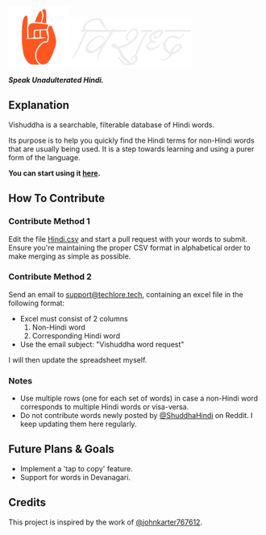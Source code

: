 <img src="src/images/logo.png" width=auto height="120">
<img src="src/images/hindi-light.png" width=auto height="100">

***Speak Unadulterated Hindi.***

## Explanation

Vishuddha is a searchable, filterable database of Hindi words.

Its purpose is to help you quickly find the Hindi terms for non-Hindi words that are usually being used. It is a step towards learning and using a purer form of the language.

**You can start using it [here](https://vishuddha.gatsbyjs.io/).**

## How To Contribute

### Contribute Method 1

Edit the file [Hindi.csv](./src/data/Hindi.csv) and start a pull request with your words to submit. Ensure you're maintaining the proper CSV format in alphabetical order to make merging as simple as possible.

### Contribute Method 2

Send an email to support@techlore.tech, containing an excel file in the following format:

- Excel must consist of 2 columns
  1. Non-Hindi word
  2. Corresponding Hindi word
- Use the email subject: "Vishuddha word request"

I will then update the spreadsheet myself.

### Notes
- Use multiple rows (one for each set of words) in case a non-Hindi word corresponds to multiple Hindi words or visa-versa.
- Do not contribute words newly posted by [@ShuddhaHindi](https://www.reddit.com/user/ShuddhaHindi) on Reddit. I keep updating them here regularly.

## Future Plans & Goals
- Implement a 'tap to copy' feature.
- Support for words in Devanagari.

## Credits
This project is inspired by the work of [@johnkarter767612](https://www.reddit.com/user/johnkarter767612).

